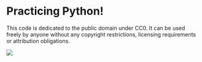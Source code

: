 # Practicing Python!

This code is dedicated to the public domain under CC0. It can be used freely by anyone without any copyright restrictions, licensing requirements or attribution obligations.

<img src="https://licensebuttons.net/p/zero/1.0/88x31.png"/>

